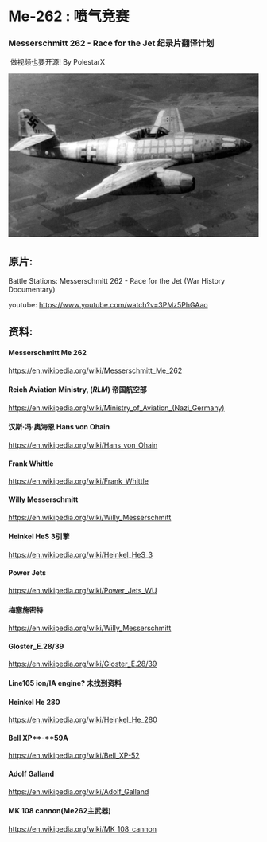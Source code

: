 # Me-262 : 喷气竞赛
### Messerschmitt 262 - Race for the Jet 纪录片翻译计划 

​															做视频也要开源!  By PolestarX

![Image result for Me-262](assets/Messerschmitt_Me_262_Schwable-1557763279835.jpg)



## 原片:

Battle Stations: Messerschmitt 262 - Race for the Jet (War History Documentary)

youtube: https://www.youtube.com/watch?v=3PMz5PhGAao



## 资料:

#### Messerschmitt Me 262 

https://en.wikipedia.org/wiki/Messerschmitt_Me_262

#### Reich Aviation Ministry, (*RLM*) 帝国航空部

https://en.wikipedia.org/wiki/Ministry_of_Aviation_(Nazi_Germany)

#### 汉斯·冯·奥海恩 Hans von Ohain

https://en.wikipedia.org/wiki/Hans_von_Ohain

#### Frank Whittle

https://en.wikipedia.org/wiki/Frank_Whittle

#### Willy Messerschmitt 

https://en.wikipedia.org/wiki/Willy_Messerschmitt

#### Heinkel HeS 3引擎

https://en.wikipedia.org/wiki/Heinkel_HeS_3

#### Power Jets 

https://en.wikipedia.org/wiki/Power_Jets_WU

#### 梅塞施密特

 https://en.wikipedia.org/wiki/Willy_Messerschmitt

#### Gloster_E.28/39

 https://en.wikipedia.org/wiki/Gloster_E.28/39

#### Line165  ion/IA engine? 未找到资料



#### Heinkel He 280 

https://en.wikipedia.org/wiki/Heinkel_He_280

#### **Bell** XP**-**59A

https://en.wikipedia.org/wiki/Bell_XP-52

#### Adolf Galland

https://en.wikipedia.org/wiki/Adolf_Galland

#### MK 108 cannon(Me262主武器)

https://en.wikipedia.org/wiki/MK_108_cannon